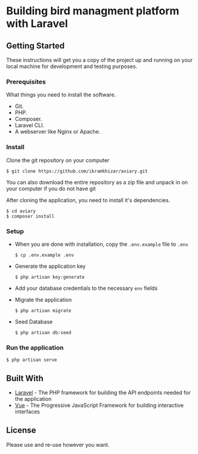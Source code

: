 # Building bird managment platform with Laravel

## Getting Started
These instructions will get you a copy of the project up and running on your local machine for development and testing purposes.

### Prerequisites
What things you need to install the software.

* Git.
* PHP.
* Composer.
* Laravel CLI.
* A webserver like Nginx or Apache.

### Install
Clone the git repository on your computer

```$ git clone https://github.com/ikramkhizar/aviary.git```


You can also download the entire repository as a zip file and unpack in on your computer if you do not have git

After cloning the application, you need to install it's dependencies. 

```
$ cd aviary
$ composer install
```


### Setup
- When you are done with installation, copy the `.env.example` file to `.env`

  ```$ cp .env.example .env```


- Generate the application key

  ```$ php artisan key:generate```


- Add your database credentials to the necessary `env` fields

- Migrate the application

  ```$ php artisan migrate```

- Seed Database

  ```$ php artisan db:seed```


### Run the application

  ```$ php artisan serve```


## Built With
* [Laravel](https://laravel.com) - The PHP framework for building the API endpoints needed for the application
* [Vue](https://vuejs.org) - The Progressive JavaScript Framework for building interactive interfaces

## License
Please use and re-use however you want.
